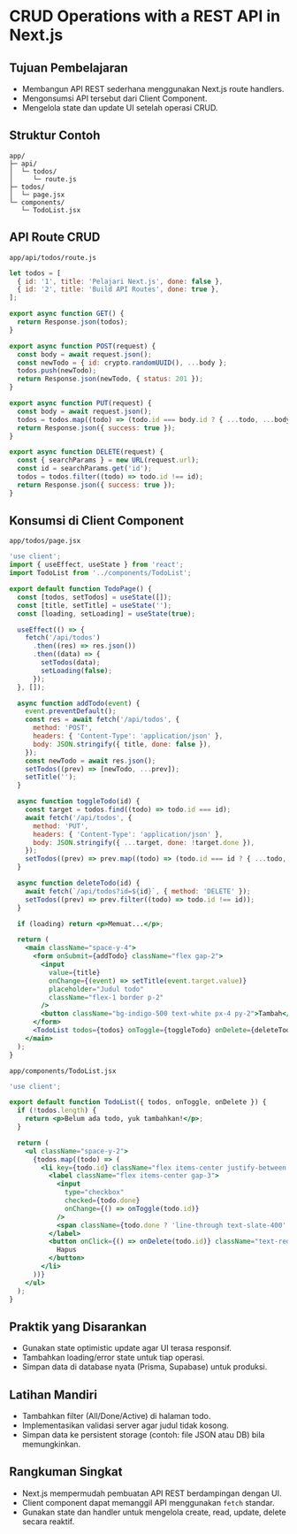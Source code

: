 # CRUD Operations with a REST API in Next.js

## Tujuan Pembelajaran
- Membangun API REST sederhana menggunakan Next.js route handlers.
- Mengonsumsi API tersebut dari Client Component.
- Mengelola state dan update UI setelah operasi CRUD.

## Struktur Contoh
```
app/
├─ api/
│  └─ todos/
│     └─ route.js
├─ todos/
│  └─ page.jsx
└─ components/
   └─ TodoList.jsx
```

## API Route CRUD
`app/api/todos/route.js`
```jsx
let todos = [
  { id: '1', title: 'Pelajari Next.js', done: false },
  { id: '2', title: 'Build API Routes', done: true },
];

export async function GET() {
  return Response.json(todos);
}

export async function POST(request) {
  const body = await request.json();
  const newTodo = { id: crypto.randomUUID(), ...body };
  todos.push(newTodo);
  return Response.json(newTodo, { status: 201 });
}

export async function PUT(request) {
  const body = await request.json();
  todos = todos.map((todo) => (todo.id === body.id ? { ...todo, ...body } : todo));
  return Response.json({ success: true });
}

export async function DELETE(request) {
  const { searchParams } = new URL(request.url);
  const id = searchParams.get('id');
  todos = todos.filter((todo) => todo.id !== id);
  return Response.json({ success: true });
}
```

## Konsumsi di Client Component
`app/todos/page.jsx`
```jsx
'use client';
import { useEffect, useState } from 'react';
import TodoList from '../components/TodoList';

export default function TodoPage() {
  const [todos, setTodos] = useState([]);
  const [title, setTitle] = useState('');
  const [loading, setLoading] = useState(true);

  useEffect(() => {
    fetch('/api/todos')
      .then((res) => res.json())
      .then((data) => {
        setTodos(data);
        setLoading(false);
      });
  }, []);

  async function addTodo(event) {
    event.preventDefault();
    const res = await fetch('/api/todos', {
      method: 'POST',
      headers: { 'Content-Type': 'application/json' },
      body: JSON.stringify({ title, done: false }),
    });
    const newTodo = await res.json();
    setTodos((prev) => [newTodo, ...prev]);
    setTitle('');
  }

  async function toggleTodo(id) {
    const target = todos.find((todo) => todo.id === id);
    await fetch('/api/todos', {
      method: 'PUT',
      headers: { 'Content-Type': 'application/json' },
      body: JSON.stringify({ ...target, done: !target.done }),
    });
    setTodos((prev) => prev.map((todo) => (todo.id === id ? { ...todo, done: !todo.done } : todo)));
  }

  async function deleteTodo(id) {
    await fetch(`/api/todos?id=${id}`, { method: 'DELETE' });
    setTodos((prev) => prev.filter((todo) => todo.id !== id));
  }

  if (loading) return <p>Memuat...</p>;

  return (
    <main className="space-y-4">
      <form onSubmit={addTodo} className="flex gap-2">
        <input
          value={title}
          onChange={(event) => setTitle(event.target.value)}
          placeholder="Judul todo"
          className="flex-1 border p-2"
        />
        <button className="bg-indigo-500 text-white px-4 py-2">Tambah</button>
      </form>
      <TodoList todos={todos} onToggle={toggleTodo} onDelete={deleteTodo} />
    </main>
  );
}
```

`app/components/TodoList.jsx`
```jsx
'use client';

export default function TodoList({ todos, onToggle, onDelete }) {
  if (!todos.length) {
    return <p>Belum ada todo, yuk tambahkan!</p>;
  }

  return (
    <ul className="space-y-2">
      {todos.map((todo) => (
        <li key={todo.id} className="flex items-center justify-between border p-3 rounded">
          <label className="flex items-center gap-3">
            <input
              type="checkbox"
              checked={todo.done}
              onChange={() => onToggle(todo.id)}
            />
            <span className={todo.done ? 'line-through text-slate-400' : ''}>{todo.title}</span>
          </label>
          <button onClick={() => onDelete(todo.id)} className="text-red-500 text-sm">
            Hapus
          </button>
        </li>
      ))}
    </ul>
  );
}
```

## Praktik yang Disarankan
- Gunakan state optimistic update agar UI terasa responsif.
- Tambahkan loading/error state untuk tiap operasi.
- Simpan data di database nyata (Prisma, Supabase) untuk produksi.

## Latihan Mandiri
- Tambahkan filter (All/Done/Active) di halaman todo.
- Implementasikan validasi server agar judul tidak kosong.
- Simpan data ke persistent storage (contoh: file JSON atau DB) bila memungkinkan.

## Rangkuman Singkat
- Next.js mempermudah pembuatan API REST berdampingan dengan UI.
- Client component dapat memanggil API menggunakan `fetch` standar.
- Gunakan state dan handler untuk mengelola create, read, update, delete secara reaktif.
